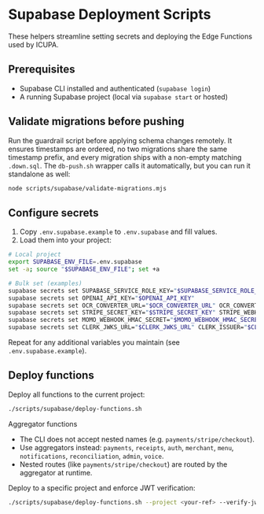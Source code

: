 # Supabase Deployment Scripts

These helpers streamline setting secrets and deploying the Edge Functions used by ICUPA.

## Prerequisites

- Supabase CLI installed and authenticated (`supabase login`)
- A running Supabase project (local via `supabase start` or hosted)

## Validate migrations before pushing

Run the guardrail script before applying schema changes remotely. It ensures timestamps are ordered, no two migrations share the same timestamp prefix, and every migration ships with a non-empty matching `.down.sql`. The `db-push.sh` wrapper calls it automatically, but you can run it standalone as well:

```bash
node scripts/supabase/validate-migrations.mjs
```

## Configure secrets

1) Copy `.env.supabase.example` to `.env.supabase` and fill values.
2) Load them into your project:

```bash
# Local project
export SUPABASE_ENV_FILE=.env.supabase
set -a; source "$SUPABASE_ENV_FILE"; set +a

# Bulk set (examples)
supabase secrets set SUPABASE_SERVICE_ROLE_KEY="$SUPABASE_SERVICE_ROLE_KEY"
supabase secrets set OPENAI_API_KEY="$OPENAI_API_KEY"
supabase secrets set OCR_CONVERTER_URL="$OCR_CONVERTER_URL" OCR_CONVERTER_TOKEN="$OCR_CONVERTER_TOKEN"
supabase secrets set STRIPE_SECRET_KEY="$STRIPE_SECRET_KEY" STRIPE_WEBHOOK_SECRET="$STRIPE_WEBHOOK_SECRET"
supabase secrets set MOMO_WEBHOOK_HMAC_SECRET="$MOMO_WEBHOOK_HMAC_SECRET" AIRTEL_WEBHOOK_HMAC_SECRET="$AIRTEL_WEBHOOK_HMAC_SECRET"
supabase secrets set CLERK_JWKS_URL="$CLERK_JWKS_URL" CLERK_ISSUER="$CLERK_ISSUER"
```

Repeat for any additional variables you maintain (see `.env.supabase.example`).

## Deploy functions

Deploy all functions to the current project:

```bash
./scripts/supabase/deploy-functions.sh
```

Aggregator functions

- The CLI does not accept nested names (e.g. `payments/stripe/checkout`).
- Use aggregators instead: `payments`, `receipts`, `auth`, `merchant`, `menu`, `notifications`, `reconciliation`, `admin`, `voice`.
- Nested routes (like `payments/stripe/checkout`) are routed by the aggregator at runtime.

Deploy to a specific project and enforce JWT verification:

```bash
./scripts/supabase/deploy-functions.sh --project <your-ref> --verify-jwt
```
